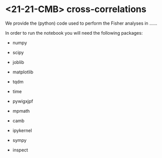 # <21-21-CMB> cross-correlations
We provide the (python) code used to perform the Fisher analyses in ......

In order to run the notebook you will need the following packages:

- numpy

- scipy
  
- joblib
  
- matplotlib
  
- tqdm

- time

- pywigxjpf

- mpmath

- camb

- ipykernel

- sympy

- inspect


